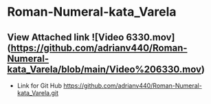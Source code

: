 # Roman-Numeral-kata_Varela 

## View Attached link ![Video 6330.mov] (https://github.com/adrianv440/Roman-Numeral-kata_Varela/blob/main/Video%206330.mov) 
- Link for Git Hub https://github.com/adrianv440/Roman-Numeral-kata_Varela.git
